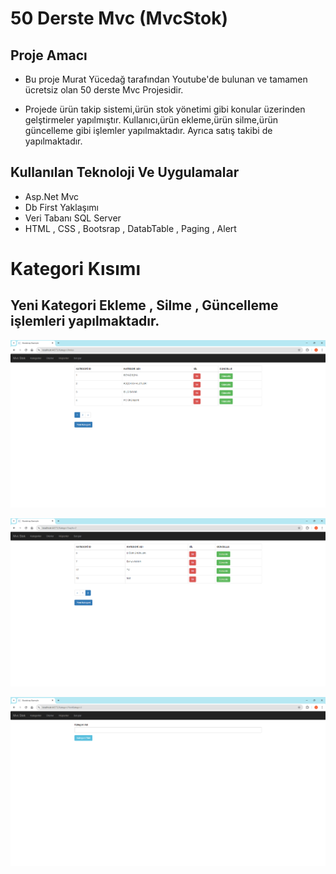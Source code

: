 # 50 Derste Mvc (MvcStok)
## Proje Amacı
* Bu proje Murat Yücedağ tarafından Youtube'de bulunan ve tamamen ücretsiz olan 50 derste Mvc Projesidir.
  
* Projede ürün takip sistemi,ürün stok yönetimi gibi konular üzerinden gelştirmeler yapılmıştır. Kullanıcı,ürün ekleme,ürün silme,ürün güncelleme gibi işlemler yapılmaktadır. Ayrıca satış takibi de yapılmaktadır.

## Kullanılan Teknoloji Ve Uygulamalar

* Asp.Net Mvc
* Db First Yaklaşımı
* Veri Tabanı SQL Server
* HTML , CSS , Bootsrap , DatabTable , Paging  , Alert

# Kategori Kısımı
## Yeni Kategori Ekleme , Silme , Güncelleme işlemleri yapılmaktadır.
 
![Kategori Ekran Görüntüsü](https://github.com/berkiskitoglu/MvcStok/blob/master/KategoriMvc.png)

![Kategori Ekran Görüntüsü](https://github.com/berkiskitoglu/MvcStok/blob/master/Kategori2Mvc.png)

![Kategori Ekran Görüntüsü](https://github.com/berkiskitoglu/MvcStok/blob/master/KategoriEkleMvc.png)



